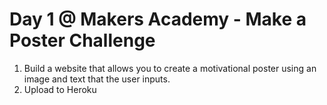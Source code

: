 Day 1 @ Makers Academy - Make a Poster Challenge
=============

1. Build a website that allows you to create a motivational poster using an image and text that the user inputs.
2. Upload to Heroku




